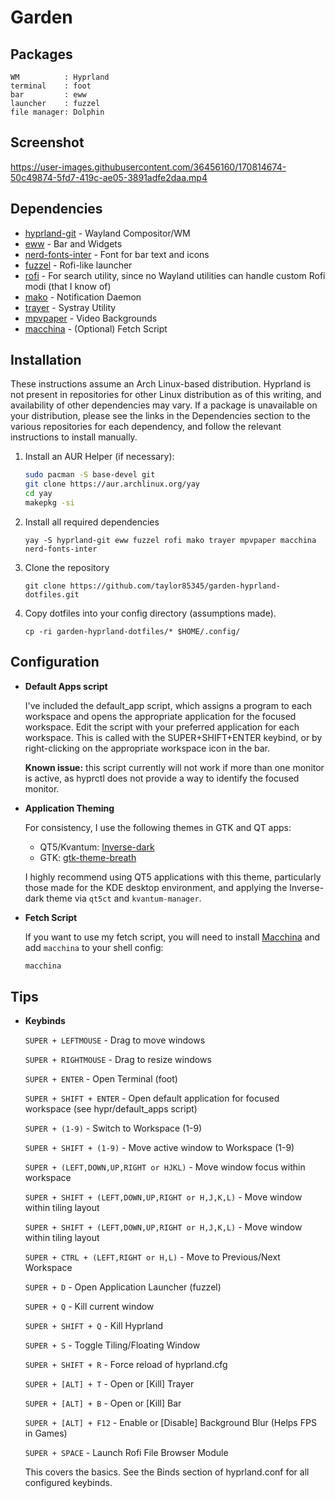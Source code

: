 # Garden

## Packages

```
WM          : Hyprland
terminal    : foot
bar         : eww
launcher    : fuzzel
file manager: Dolphin
```

## Screenshot


https://user-images.githubusercontent.com/36456160/170814674-50c49874-5fd7-419c-ae05-3891adfe2daa.mp4


## Dependencies

- [hyprland-git](https://github.com/vaxerski/hyprland) - Wayland Compositor/WM
- [eww](https://github.com/elkowar/eww) - Bar and Widgets
- [nerd-fonts-inter](https://github.com/rsms/inter) - Font for bar text and icons
- [fuzzel](https://codeberg.org/dnkl/fuzzel) - Rofi-like launcher
- [rofi](https://github.com/davatorium/rofi) - For search utility, since no Wayland utilities can handle custom Rofi modi (that I know of)
- [mako](https://github.com/emersion/mako) - Notification Daemon
- [trayer](https://github.com/sargon/trayer-srg) - Systray Utility
- [mpvpaper](https://github.com/GhostNaN/mpvpaper) - Video Backgrounds
- [macchina](https://github.com/Macchina-CLI/macchina) - (Optional) Fetch Script

## Installation

These instructions assume an Arch Linux-based distribution. Hyprland is not present in repositories for other Linux distribution as of this writing, and availability of other dependencies may vary. If a package is unavailable on your distribution, please see the links in the Dependencies section to the various repositories for each dependency, and follow the relevant instructions to install manually.

1. Install an AUR Helper (if necessary): 
 
     ```bash
     sudo pacman -S base-devel git
     git clone https://aur.archlinux.org/yay
     cd yay
     makepkg -si
     ```

2. Install all required dependencies

    `yay -S hyprland-git eww fuzzel rofi mako trayer mpvpaper macchina nerd-fonts-inter`

3. Clone the repository

    `git clone https://github.com/taylor85345/garden-hyprland-dotfiles.git`

4. Copy dotfiles into your config directory (assumptions made).

    `cp -ri garden-hyprland-dotfiles/* $HOME/.config/`

## Configuration

   + **Default Apps script**
   
     I've included the default_app script, which assigns a program to each workspace and opens the appropriate application for the focused workspace. Edit the script with your preferred application for each workspace. This is called with the SUPER+SHIFT+ENTER keybind, or by right-clicking on the appropriate workspace icon in the bar.
    
     **Known issue:** this script currently will not work if more than one monitor is active, as hyprctl does not provide a way to identify the focused monitor.

  + **Application Theming**
    
    For consistency, I use the following themes in GTK and QT apps:
    
    - QT5/Kvantum: [Inverse-dark](https://github.com/yeyushengfan258/Inverse-dark-kde)
    - GTK: [gtk-theme-breath](https://github.com/manjaro/artwork-breath-gtk)

    I highly recommend using QT5 applications with this theme, particularly those made for the KDE desktop environment, and applying the Inverse-dark theme via `qt5ct` and `kvantum-manager`.
  
  + **Fetch Script**
    
    If you want to use my fetch script, you will need to install [Macchina](https://github.com/Macchina-CLI/macchina) and add `macchina` to your shell config:

    ```BASH
    macchina
    ```

## Tips
  
  + **Keybinds**
    
    `SUPER + LEFTMOUSE` - Drag to move windows
    
    `SUPER + RIGHTMOUSE` - Drag to resize windows
    
    `SUPER + ENTER` - Open Terminal (foot)
    
    `SUPER + SHIFT + ENTER` - Open default application for focused workspace (see hypr/default_apps script)
    
    `SUPER + (1-9)` - Switch to Workspace (1-9)
    
    `SUPER + SHIFT + (1-9)` - Move active window to Workspace (1-9)
    
    `SUPER + (LEFT,DOWN,UP,RIGHT or HJKL)` - Move window focus within workspace
    
    `SUPER + SHIFT + (LEFT,DOWN,UP,RIGHT or H,J,K,L)` - Move window within tiling layout
    
    `SUPER + SHIFT + (LEFT,DOWN,UP,RIGHT or H,J,K,L)` - Move window within tiling layout
    
    `SUPER + CTRL + (LEFT,RIGHT or H,L)` - Move to Previous/Next Workspace
    
    `SUPER + D` - Open Application Launcher (fuzzel)
    
    `SUPER + Q` - Kill current window
    
    `SUPER + SHIFT + Q` - Kill Hyprland
    
    `SUPER + S` - Toggle Tiling/Floating Window
    
    `SUPER + SHIFT + R` - Force reload of hyprland.cfg
    
    `SUPER + [ALT] + T` - Open or [Kill] Trayer
    
    `SUPER + [ALT] + B` - Open or [Kill] Bar
    
    `SUPER + [ALT] + F12` - Enable or [Disable] Background Blur (Helps FPS in Games)
    
    `SUPER + SPACE` - Launch Rofi File Browser Module 
    
    This covers the basics. See the Binds section of hyprland.conf for all configured keybinds.
